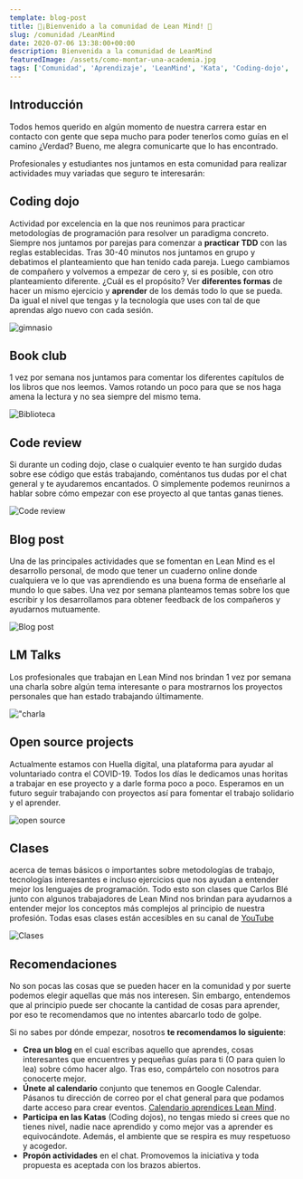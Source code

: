 ```yaml
---
template: blog-post
title: 🚀¡Bienvenido a la comunidad de Lean Mind! 🚀
slug: /comunidad /LeanMind
date: 2020-07-06 13:38:00+00:00
description: Bienvenida a la comunidad de LeanMind
featuredImage: /assets/como-montar-una-academia.jpg
tags: ['Comunidad', 'Aprendizaje', 'LeanMind', 'Kata', 'Coding-dojo', 'Guía', 'Blog']
---
```

## Introducción

Todos hemos querido en algún momento de nuestra carrera estar en contacto con gente que sepa mucho para poder tenerlos como guías en el camino ¿Verdad? Bueno, me alegra comunicarte que lo has encontrado.

Profesionales y estudiantes nos juntamos en esta comunidad para realizar actividades muy variadas que seguro te interesarán:

## Coding dojo
 Actividad por excelencia en la que nos reunimos para practicar metodologías de programación para resolver un paradigma concreto. Siempre nos juntamos por parejas para comenzar a **practicar TDD** con las reglas establecidas. Tras 30-40 minutos nos juntamos en grupo y debatimos el planteamiento que han tenido cada pareja. Luego cambiamos de compañero y volvemos a empezar de cero y, si es posible, con otro planteamiento diferente. ¿Cuál es el propósito? Ver **diferentes formas** de hacer un mismo ejercicio y **aprender** de los demás todo lo que se pueda. Da igual el nivel que tengas y la tecnología que uses con tal de que aprendas algo nuevo con cada sesión.

![gimnasio](https://airanschez.files.wordpress.com/2020/07/codingdojoleanmind-1.jpg?w=1024 "gimnasio")

## Book club
 1 vez por semana nos juntamos para comentar los diferentes capítulos de los libros que nos leemos. Vamos rotando un poco para que se nos haga amena la lectura y no sea siempre del mismo tema.

![Biblioteca](https://airanschez.files.wordpress.com/2020/07/imagen-2-bookclub.jpg?w=1024 "biblioteca")

## Code review
 Si durante un coding dojo, clase o cualquier evento te han surgido dudas sobre ese código que estás trabajando, coméntanos tus dudas por el chat general y te ayudaremos encantados. O simplemente podemos reunirnos a hablar sobre cómo empezar con ese proyecto al que tantas ganas tienes.

![Code review](https://airanschez.files.wordpress.com/2020/07/5-code-review-tools-every-developer-must-know-2.png?w=860 "Code review")

## Blog post
 Una de las principales actividades que se fomentan en Lean Mind es el desarrollo personal, de modo que tener un cuaderno online donde cualquiera ve lo que vas aprendiendo es una buena forma de enseñarle al mundo lo que sabes. Una vez por semana planteamos temas sobre los que escribir y los desarrollamos para obtener feedback de los compañeros y ayudarnos mutuamente.

![Blog post](https://airanschez.files.wordpress.com/2020/07/anatomia-blog-post-perfeito.jpg?w=945 "Blog post")

## LM Talks
 Los profesionales que trabajan en Lean Mind nos brindan 1 vez por semana una charla sobre algún tema interesante o para mostrarnos los proyectos personales que han estado trabajando últimamente.

!["charla](https://airanschez.files.wordpress.com/2020/07/ted-talks-programming-featured-994x400-1.jpg?w=994 "charla")

## Open source projects
 Actualmente estamos con Huella digital, una plataforma para ayudar al voluntariado contra el COVID-19. Todos los días le dedicamos unas horitas a trabajar en ese proyecto y a darle forma poco a poco. Esperamos en un futuro seguir trabajando con proyectos así para fomentar el trabajo solidario y el aprender.

![open source](https://airanschez.files.wordpress.com/2020/07/open-source-software.png?w=640 "open source")

## Clases
 acerca de temas básicos o importantes sobre metodologías de trabajo, tecnologías interesantes e incluso ejercicios que nos ayudan a entender mejor los lenguajes de programación. Todo esto son clases que Carlos Blé junto con algunos trabajadores de Lean Mind nos brindan para ayudarnos a entender mejor los conceptos más complejos al principio de nuestra profesión. Todas esas clases están accesibles en su canal de [YouTube](https://www.youtube.com/channel/UCW16ot2jRfF3LgUSCEiGd8g/videos)

![Clases](https://airanschez.files.wordpress.com/2020/07/1559561918_484072_1559584985_noticia_fotograma.jpg?w=980 "clases")

## Recomendaciones

No son pocas las cosas que se pueden hacer en la comunidad y por suerte podemos elegir aquellas que más nos interesen. Sin embargo, entendemos que al principio puede ser chocante la cantidad de cosas para aprender, por eso te recomendamos que no intentes abarcarlo todo de golpe.

Si no sabes por dónde empezar, nosotros **te recomendamos lo siguiente**:

* **Crea un blog** en el cual escribas aquello que aprendes, cosas interesantes que encuentres y pequeñas guías para ti (O para quien lo lea) sobre cómo hacer algo. Tras eso, compártelo con nosotros para conocerte mejor.
* **Únete al calendario** conjunto que tenemos en Google Calendar. Pásanos tu dirección de correo por el chat general para que podamos darte acceso para crear eventos. [Calendario aprendices Lean Mind](https://calendar.google.com/calendar/embed?src=6ka0n1aalvh1kuisi9eapm8ho0%40group.calendar.google.com&ctz=Europe%2FLondon).
* **Participa en las Katas** (Coding dojos), no tengas miedo si crees que no tienes nivel, nadie nace aprendido y como mejor vas a aprender es equivocándote. Además, el ambiente que se respira es muy respetuoso y acogedor.
* **Propón actividades** en el chat. Promovemos la iniciativa y toda propuesta es aceptada con los brazos abiertos.